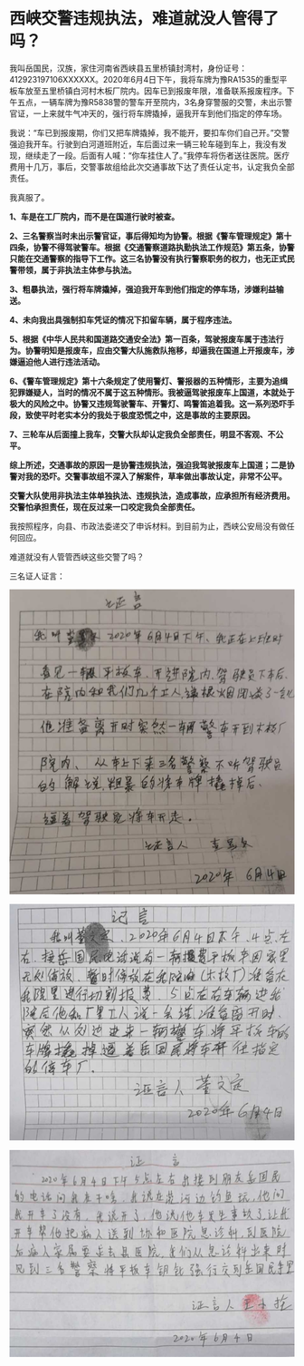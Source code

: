 # 西峡交警违规执法，难道就没人管得了吗？

我叫岳国民，汉族，家住河南省西峡县五里桥镇封湾村，身份证号：412923197106XXXXXX。2020年6月4日下午，我将车牌为豫RA1535的重型平板车放至五里桥镇白河村木板厂院内。因车已到报废年限，准备联系报废程序。下午五点，一辆车牌为豫R5838警的警车开至院内，3名身穿警服的交警，未出示警官证，一上来就牛气冲天的，强行将车牌撬掉，逼我开车到他们指定的停车场。

我说：“车已到报废期，你们又把车牌撬掉，我不能开，要扣车你们自己开。”交警强迫我开车。行驶到白河道班附近，车后面过来一辆三轮车碰到车上，我没有发现，继续走了一段。后面有人喊：“你车挂住人了。”我停车将伤者送往医院。医疗费用十几万，事后，交警事故组给此次交通事故下达了责任认定书，认定我负全部责任。

 

我真服了。

**1、车是在工厂院内，而不是在国道行驶时被查。**

**2、三名警察当时未出示警官证，事后得知均为协警。根据《警车管理规定》第十四条，协警不得驾驶警车。根据《交通警察道路执勤执法工作规范》第五条，协警只能在交通警察的指导下工作。这三名协警没有执行警察职务的权力，也无正式民警带领，属于非执法主体参与执法。**

**3、粗暴执法，强行将车牌撬掉，强迫我开车到他们指定的停车场，涉嫌利益输送。**

**4、未向我出具强制扣车凭证的情况下扣留车辆，属于程序违法。**

**5、根据《中华人民共和国道路交通安全法》第一百条，驾驶报废车属于违法行为。协警明知是报废车，应由交警大队施救队拖移，却逼我在国道上开报废车，涉嫌逼迫他人进行违法活动。**

**6、《警车管理规定》第十六条规定了使用警灯、警报器的五种情形，主要为追缉犯罪嫌疑人，当时的情况不属于这五种情形。我被逼驾驶报废车上国道，本就处于极大的风险之中。协警又违规驾驶警车、开警灯、鸣警笛追着我。这一系列恐吓手段，致使平时老实本分的我处于极度恐慌之中，这是事故的主要原因。**

**7、三轮车从后面撞上我车，交警大队却认定我负全部责任，明显不客观、不公平。**

 

**综上所述，交通事故的原因一是协警违规执法，强迫我驾驶报废车上国道；二是协警对我的恐吓。交警事故组不深入了解案件，草率做出事故认定，非常不公平。**

**交警大队使用非执法主体单独执法、违规执法，造成事故，应承担所有经济费用。交警怕承担责任，现在反过来一口咬定我负全部责任。**

我按照程序，向县、市政法委递交了申诉材料。到目前为止，西峡公安局没有做任何回应。

难道就没有人管管西峡这些交警了吗？

三名证人证言：

![查显文证言](./image/查显文证言.jpg)

![董文定证言](./image/董文定证言.jpg)

![王小栓证言](./image/王小栓证言.jpg)
